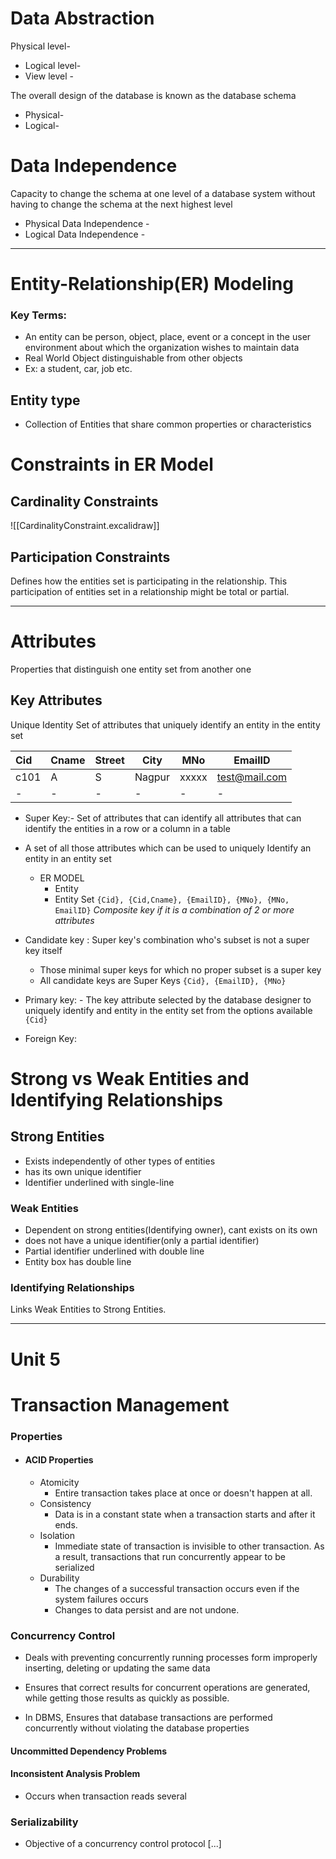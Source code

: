 
# Data Abstraction

Physical level- 
- Logical level-
- View level -

The overall design of the database is known as the database schema
- Physical-
- Logical- 

# Data Independence 
Capacity to change the schema at one level of a database system without having to change the schema at the next highest level

- Physical Data Independence -
- Logical Data Independence -

---

# Entity-Relationship(ER) Modeling

### Key Terms:

- An entity can be person, object, place, event or a concept in the user environment about which the organization wishes to maintain data
- Real World Object distinguishable from other objects
- Ex: a student, car, job etc.

## Entity type 

- Collection of Entities that share common properties or characteristics





# Constraints in ER Model

## Cardinality Constraints

![[CardinalityConstraint.excalidraw]]

## Participation Constraints
Defines how the entities set is participating in the relationship. This participation of entities set in a relationship might be total or partial.

---
# Attributes
Properties that distinguish one entity set from another one

## Key Attributes
Unique Identity 
Set of attributes that uniquely identify an entity in the entity set



| Cid  | Cname | Street | City   | MNo   | EmailID       |
| :--- | ----- | ------ | ------ | ----- | ------------- |
| c101 | A     | S      | Nagpur | xxxxx | test@mail.com |
| -    | -     | -      | -      | -     | -             |


- Super Key:- Set of attributes that can identify all attributes that can identify the entities in a row or a column in a table
- A set of all those attributes which can be used to uniquely Identify an entity in an entity set
	- ER MODEL 
		- Entity
		- Entity Set
`{Cid}, {Cid,Cname}, {EmailID}, {MNo}, {MNo, EmailID}`
*Composite key if it is a combination of 2 or more attributes*

- Candidate key : Super key's combination who's subset is not a super key itself
	- Those minimal super keys for which no proper subset is a super key
	- All candidate keys are Super Keys
`{Cid}, {EmailID}, {MNo}`

- Primary key: - The key attribute selected by the database designer to uniquely identify and entity in the entity set from the options available
`{Cid}`

- Foreign Key: 


# Strong vs Weak Entities and Identifying Relationships

## Strong Entities

- Exists independently of other types of entities
- has its own unique identifier
- Identifier underlined with single-line

### Weak Entities

- Dependent on strong entities(Identifying owner), cant exists on its own
- does not have a unique identifier(only a partial identifier)
- Partial identifier underlined with double line
- Entity box has double line

###  Identifying Relationships

Links Weak Entities to Strong Entities.

---

# Unit 5 
# Transaction Management

### Properties

- #### ACID Properties
	
	- Atomicity
		- Entire transaction takes place at once or doesn't happen at all.
	- Consistency 
		- Data is in a constant state when a transaction starts and after it ends.
	- Isolation
		- Immediate state of transaction is invisible to other transaction. As a result, transactions that run concurrently appear to be serialized
	- Durability
		- The changes of a successful transaction occurs even if the system failures occurs
		- Changes to data persist and are not undone.

### Concurrency Control

- Deals with preventing concurrently running processes form improperly inserting, deleting or updating the same data

- Ensures that correct results for concurrent operations are generated, while getting those results as quickly as possible.

- In DBMS, Ensures that database transactions are performed concurrently without violating the database properties 

####  Uncommitted Dependency Problems
 
#### Inconsistent Analysis Problem
- Occurs when transaction reads several  

### Serializability

- Objective of a concurrency control protocol [...]

